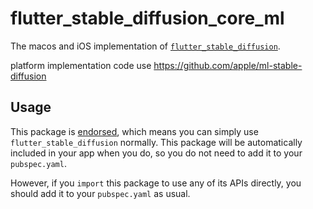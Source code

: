 # flutter_stable_diffusion_core_ml

The macos and iOS implementation of [`flutter_stable_diffusion`][1].

platform implementation code use https://github.com/apple/ml-stable-diffusion

## Usage

This package is [endorsed][2], which means you can simply use `flutter_stable_diffusion`
normally. This package will be automatically included in your app when you do,
so you do not need to add it to your `pubspec.yaml`.

However, if you `import` this package to use any of its APIs directly, you
should add it to your `pubspec.yaml` as usual.

[1]: https://pub.dev/packages/flutter_stable_diffusion
[2]: https://flutter.dev/docs/development/packages-and-plugins/developing-packages#endorsed-federated-plugin


